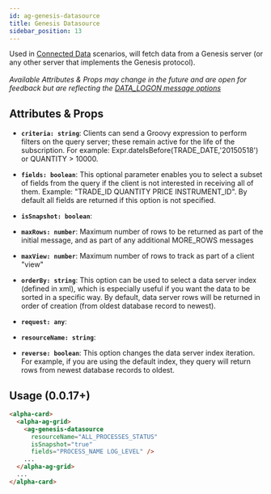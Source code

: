 ```yaml
---
id: ag-genesis-datasource
title: Genesis Datasource
sidebar_position: 13
---
```


Used in [Connected Data](/web-ui-reference/components/grids/ag-grid/ag-grid-connected/) scenarios, will fetch data from a Genesis server (or any other server that implements the Genesis protocol). <br /> <br /> *Available Attributes & Props may change in the future and are open for feedback but are reflecting the [DATA_LOGON message options](/platform-reference/configure-key-modules/data-servers/examples/#client-side-runtime-options)*

## Attributes & Props

- **`criteria: string`**: Clients can send a Groovy expression to perform filters on the query server; these remain active for the life of the subscription. For example: Expr.dateIsBefore(TRADE_DATE,'20150518') or QUANTITY > 10000.

- **`fields: boolean`**: This optional parameter enables you to select a subset of fields from the query if the client is not interested in receiving all of them. Example: "TRADE_ID QUANTITY PRICE INSTRUMENT_ID". By default all fields are returned if this option is not specified.

- **`isSnapshot: boolean`**: 

- **`maxRows: number`**: Maximum number of rows to be returned as part of the initial message, and as part of any additional MORE_ROWS messages

- **`maxView: number`**: Maximum number of rows to track as part of a client "view"

- **`orderBy: string`**: This option can be used to select a data server index (defined in xml), which is especially useful if you want the data to be sorted in a specific way. By default, data server rows will be returned in order of creation (from oldest database record to newest).

- **`request: any`**: 

- **`resourceName: string`**: 

- **`reverse: boolean`**: This option changes the data server index iteration. For example, if you are using the default index, they query will return rows from newest database records to oldest.

## Usage (0.0.17+)

```html title="Streaming data from ALL_PROCESS_STATUS data server"
<alpha-card>
  <alpha-ag-grid>
    <ag-genesis-datasource 
      resourceName="ALL_PROCESSES_STATUS" 
      isSnapshot="true" 
      fields="PROCESS_NAME LOG_LEVEL" />
    ...
  </alpha-ag-grid>
  ...
</alpha-card>